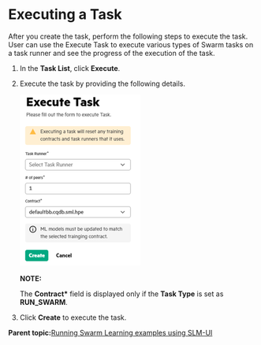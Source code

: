 # <a name="GUID-3469F96B-6670-4E3B-B786-798CF4B4E205"/> Executing a Task

After you create the task, perform the following steps to execute the task. User can use the Execute Task to execute various types of Swarm tasks on a task runner and see the progress of the execution of the task.

1.  In the **Task List**, click **Execute**.

2.  Execute the task by providing the following details.

    ![Execute Task](GUID-075398B2-84E7-4AEF-9BB6-9FE37019F9B1-high.png)

    **NOTE:**

    The **Contract\*** field is displayed only if the **Task Type** is set as **RUN\_SWARM**.

3.  Click **Create** to execute the task.


**Parent topic:**[Running Swarm Learning examples using SLM-UI](Running_Swarm_Learning_examples_using_SLM-UI.md)

